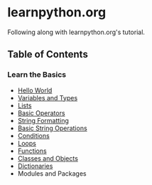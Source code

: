 # learnpython.org

Following along with learnpython.org's tutorial.

## Table of Contents

### Learn the Basics

- [Hello World](lists/hello-world)
- [Variables and Types](./variables+types/)
- [Lists](./lists/)
- [Basic Operators](./basic-operators/)
- [String Formatting](./string-formatting/)
- [Basic String Operations](./basic-string-operations/)
- [Conditions](./conditions/)
- [Loops](./loops/)
- [Functions](./functions/)
- [Classes and Objects](./classes+objects/)
- [Dictionaries](./dictionaries/)
- Modules and Packages

<!-- ### Data Science Tutorials -->

<!-- ### Advanced Tutorials -->
